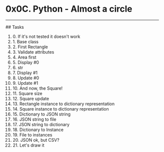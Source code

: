 # 0x0C. Python - Almost a circle
<hr>
## Tasks
<ol>
<li> 0. If it's not tested it doesn't work </li>
<li>1. Base class</li>
<li>2. First Rectangle</li>
<li>3. Validate attributes</li>
<li>4. Area first</li>
<li>5. Display #0</li>
<li>6. str</li>
<li>7. Display #1 </li>
<li>8. Update #0</li>
<li>9. Update #1</li>
<li>10. And now, the Square!</li>
<li>11. Square size</li>
<li>12. Square update</li>
<li>13. Rectangle instance to dictionary representation</li>
<li>14. Square instance to dictionary representation</li>
<li>15. Dictionary to JSON string</li>
<li>16. JSON string to file</li>
<li>17. JSON string to dictionary</li>
<li>18. Dictionary to Instance</li>
<li>19. File to instances</li>
<li>20. JSON ok, but CSV?</li>
<li>21. Let's draw it</li>
</ol>
